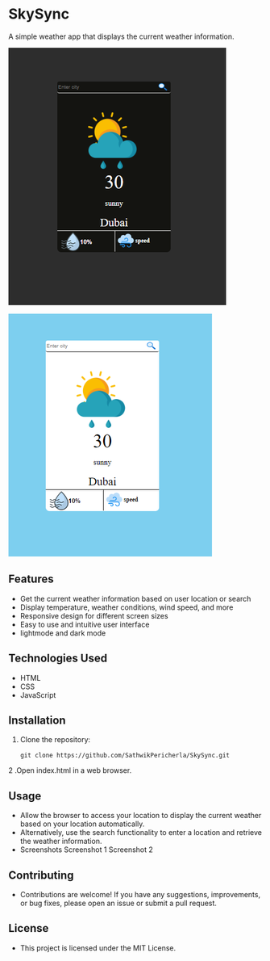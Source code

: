 # SkySync

A simple weather app that displays the current weather information.

![Screenshot 2](images/darkmode.png)


![Screenshot 1](images/lightmode.png)
## Features

- Get the current weather information based on user location or search
- Display temperature, weather conditions, wind speed, and more
- Responsive design for different screen sizes
- Easy to use and intuitive user interface
- lightmode and dark mode

## Technologies Used

- HTML
- CSS
- JavaScript

## Installation

1. Clone the repository:

   ```shell
   git clone https://github.com/SathwikPericherla/SkySync.git
2 .Open index.html in a web browser.




## Usage
- Allow the browser to access your location to display the current weather based on your location automatically.
- Alternatively, use the search functionality to enter a location and retrieve the weather information.
- Screenshots
Screenshot 1
Screenshot 2

## Contributing
- Contributions are welcome! If you have any suggestions, improvements, or bug fixes, please open an issue or submit a pull request.
## License
- This project is licensed under the MIT License.

